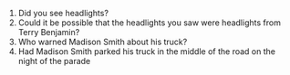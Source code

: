 1. Did you see headlights?
1. Could it be possible that the headlights you saw were headlights from Terry Benjamin?
1. Who warned Madison Smith about his truck?
1. Had Madison Smith parked his truck in the middle of the road on the night of the parade
